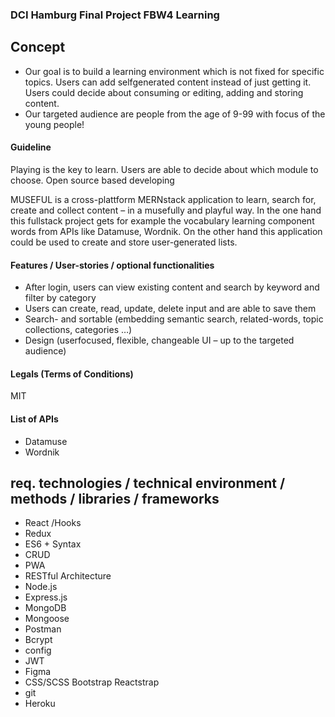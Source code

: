 ### DCI Hamburg Final Project FBW4 Learning

## Concept

- Our goal is to build a learning environment which is not fixed for specific topics. Users can add selfgenerated content instead of just getting it. Users could decide about consuming or editing, adding and storing content.
- Our targeted audience are people from the age of 9-99 with focus of the young people!

#### Guideline

Playing is the key to learn.
Users are able to decide about which module to choose.
Open source based developing

MUSEFUL is a cross-plattform MERNstack application to learn, search for, create and collect content – in a musefully and playful way.
In the one hand this fullstack project gets for example the vocabulary learning component words from APIs like Datamuse, Wordnik. On the other hand this application could be used to create and store user-generated lists.

#### Features / User-stories / optional functionalities

- After login, users can view existing content and search by keyword and filter by category
- Users can create, read, update, delete input and are able to save them
- Search- and sortable (embedding semantic search, related-words, topic collections, categories …)
- Design (userfocused, flexible, changeable UI – up to the targeted audience)

#### Legals (Terms of Conditions)

MIT

#### List of APIs

- Datamuse
- Wordnik

## req. technologies / technical environment / methods / libraries / frameworks

- React /Hooks
- Redux
- ES6 + Syntax
- CRUD
- PWA
- RESTful Architecture
- Node.js
- Express.js
- MongoDB
- Mongoose
- Postman
- Bcrypt
- config
- JWT
- Figma
- CSS/SCSS
  Bootstrap
  Reactstrap
- git
- Heroku
